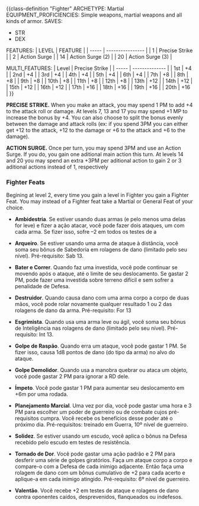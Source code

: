 {{class-definition "Fighter"
ARCHETYPE: Martial
EQUIPMENT_PROFICIENCIES: Simple weapons, martial weapons and all kinds of armor.
SAVES:
- STR
- DEX

FEATURES:
| LEVEL | FEATURE          |
| ----- | ---------------- |
| 1     | Precise Strike   |
| 2     | Action Surge     |
| 14    | Action Surge (2) |
| 20    | Action Surge (3) |

MULTI_FEATURES:
| Level | Precise Strike | 
| ----- | -------------- |
| 1st   | +4             |
| 2nd   | +4             |
| 3rd   | +4             |
| 4th   | +4             |
| 5th   | +4             |
| 6th   | +4             |
| 7th   | +8             |
| 8th   | +8             |
| 9th   | +8             |
| 10th  | +8             |
| 11th  | +8             |
| 12th  | +8             |
| 13th  | +12            |
| 14th  | +12            |
| 15th  | +12            |
| 16th  | +12            |
| 17th  | +16            |
| 18th  | +16            |
| 19th  | +16            |
| 20th  | +16            |
}}

**PRECISE STRIKE.** When you make an attack, you may spend 1 PM to add +4 to the attack roll or damage. At levels 7, 13 and 17 you may spend +1 MP to increase the bonus by +4. You can also choose to split the bonus evenly between the damage and attack rolls (ex: if you spend 3PM you can either get +12 to the attack, +12 to the damage or +6 to the attack and +6 to the damage).

**ACTION SURGE.** Once per turn, you may spend 3PM and use an Action Surge. If you do, you gain one aditional main action this turn. At levels 14 and 20 you may spend an extra +3PM per aditional action to gain 2 or 3 aditional actions instead of 1, respectively

### Fighter Feats

Begining at level 2, every time you gain a level in Fighter you gain a Fighter Feat. You may instead of a Fighter feat take a Martial or General Feat of your choice.

- **Ambidestria**. Se estiver usando duas armas (e pelo menos uma delas for leve) e fizer a ação atacar, você pode fazer dois ataques, um com cada arma. Se fizer isso, sofre –2 em todos os testes de a

- **Arqueiro**. Se estiver usando uma arma de ataque à distância, você soma seu bônus de Sabedoria em rolagens de dano (limitado pelo seu nível). Pré-requisito: Sab 13.

- **Bater e Correr**. Quando faz uma investida, você pode continuar se movendo após o ataque, até o limite de seu deslocamento. Se gastar 2 PM, pode fazer uma investida sobre terreno difícil e sem sofrer a penalidade de Defesa.

- **Destruidor**. Quando causa dano com uma arma corpo a corpo de duas mãos, você pode rolar novamente qualquer resultado 1 ou 2 das rolagens de dano da arma. Pré-requisito: For 13

- **Esgrimista**. Quando usa uma arma leve ou ágil, você soma seu bônus de Inteligência nas rolagens de dano (limitado pelo seu nível). Pré-requisito: Int 13.

- **Golpe de Raspão**. Quando erra um ataque, você pode gastar 1 PM. Se fizer isso, causa 1d8 pontos de dano (do tipo da arma) no alvo do ataque.

- **Golpe Demolidor**. Quando usa a manobra quebrar ou ataca um objeto, você pode gastar 2 PM para ignorar a RD dele.

- **Ímpeto**. Você pode gastar 1 PM para aumentar seu deslocamento em +6m por uma rodada.

- **Planejamento Marcial**. Uma vez por dia, você pode gastar uma hora e 3 PM para escolher um poder de guerreiro ou de combate cujos pré-requisitos cumpra. Você recebe os benefícios desse poder até o próximo dia. Pré-requisitos: treinado em Guerra, 10º nível de guerreiro.

- **Solidez**. Se estiver usando um escudo, você aplica o bônus na Defesa recebido pelo escudo em testes de resistência.

- **Tornado de Dor**. Você pode gastar uma ação padrão e 2 PM para desferir uma série de golpes giratórios. Faça um ataque corpo a corpo e compare-o com a Defesa de cada inimigo adjacente. Então faça uma rolagem de dano com um bônus cumulativo de +2 para cada acerto e aplique-a em cada inimigo atingido. Pré-requisito: 6º nível de guerreiro.

- **Valentão**. Você recebe +2 em testes de ataque e rolagens de dano contra oponentes caídos, desprevenidos, flanqueados ou indefesos.
